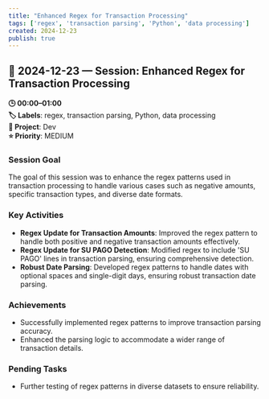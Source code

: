 ```yaml
---
title: "Enhanced Regex for Transaction Processing"
tags: ['regex', 'transaction parsing', 'Python', 'data processing']
created: 2024-12-23
publish: true
---
```


## 📅 2024-12-23 — Session: Enhanced Regex for Transaction Processing

**🕒 00:00–01:00**  
**🏷️ Labels**: regex, transaction parsing, Python, data processing  
**📂 Project**: Dev  
**⭐ Priority**: MEDIUM  


### Session Goal
The goal of this session was to enhance the regex patterns used in transaction processing to handle various cases such as negative amounts, specific transaction types, and diverse date formats.

### Key Activities
- **Regex Update for Transaction Amounts**: Improved the regex pattern to handle both positive and negative transaction amounts effectively.
- **Regex Update for SU PAGO Detection**: Modified regex to include 'SU PAGO' lines in transaction parsing, ensuring comprehensive detection.
- **Robust Date Parsing**: Developed regex patterns to handle dates with optional spaces and single-digit days, ensuring robust transaction date parsing.

### Achievements
- Successfully implemented regex patterns to improve transaction parsing accuracy.
- Enhanced the parsing logic to accommodate a wider range of transaction details.

### Pending Tasks
- Further testing of regex patterns in diverse datasets to ensure reliability.
